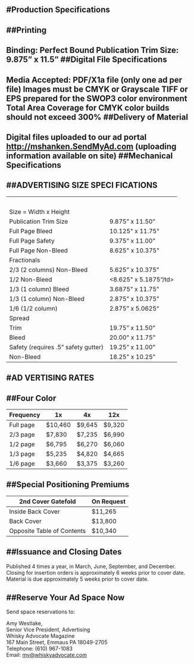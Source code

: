 #Production Specifications
---

##Printing
---

Binding: Perfect Bound
Publication Trim Size: 9.875” x 11.5”
##Digital File Specifications
---

Media Accepted: PDF/X1a file (only one ad per file)
Images must be CMYK or Grayscale TIFF or EPS prepared
for the SWOP3 color environment
Total Area Coverage for CMYK color builds should not exceed 300%
##Delivery of Material
---

Digital files uploaded to our ad portal
http://mshanken.SendMyAd.com
(uploading information available on site)
##Mechanical Specifications
---

##ADVERTISING SIZE SPECI FICATIONS
---



<table>
	<tr>
		<th colspan="2">&nbsp;</th>
	</tr>
	<tr>
		<td colspan="2">Size = Width x Height</td>
	</tr>
	<tr>
		<td>Publication Trim Size</td>
		<td>9.875” x 11.50”</td>
	</tr>
	<tr>
		<td>Full Page Bleed</td>
		<td>10.125" x 11.75"</td>
	</tr>
	<tr>
		<td>Full Page Safety</td>
		<td>9.375” x 11.00”</td>
	</tr>
	<tr>
		<td>Full Page Non-Bleed</td>
		<td>8.625" x 10.375"</td>
	</tr>
	<tr>
		<td colspan="2">Fractionals</td>
	</tr>
	<tr>
		<td>2/3 (2 columns) Non-Bleed</td>
		<td>5.625” x 10.375”</td>
	</tr>
	<tr>
		<td>1/2 Non-Bleed </td>
		<td><8.625” x 5.1875“/td>
	</tr>
	<tr>
		<td>1/3 (1 column) Bleed</td>
		<td> 3.6875” x 11.75”</td>
	</tr>
	<tr>
		<td>1/3 (1 column) Non-Bleed</td>
		<td>2.875” x 10.375”</td>
	</tr>
	<tr>
		<td>1/6 (1/2 column)</td>
		<td>2.875” x 5.0625“</td>
	</tr>
	<tr>
		<td colspan="2">Spread</td>
	</tr>
	<tr>
		<td>Trim</td>
		<td>19.75” x 11.50”</td>
	</tr>
	<tr>
		<td>Bleed</td>
		<td>20.00" x 11.75"</td>
	</tr>
	<tr>
		<td>Safety (requires .5” safety gutter)</td>
		<td>19.25” x 11.00”</td>
	</tr>
	<tr>
		<td>Non-Bleed</td>
		<td>18.25" x 10.25"</td>
	</tr>
</table>

#AD VERTISING RATES
---

##Four Color
---

|Frequency|1x|4x|12x|
|---|---|---|---|
|Full page|$10,460|$9,645|$9,320|
|2/3 page|$7,830|$7,235|$6,990|
|1/2 page|$6,795|$6,270|$6,060|
|1/3 page|$5,235|$4,820|$4,665|
|1/6 page|$3,660|$3,375|$3,260|


##Special Positioning Premiums
---


|2nd Cover Gatefold| On Request|
|---|---|
|Inside Back Cover|$11,265|
|Back Cover|$13,800|
|Opposite Table of Contents|$10,340

##Issuance and Closing Dates
---

Published 4 times a year, in March, June, September, and December.
Closing for insertion orders is approximately 6 weeks prior to cover
date. Material is due approximately 5 weeks prior to cover date.

##Reserve Your Ad Space Now
---

Send space reservations to:

Amy Westlake,<br />
Senior Vice President, Advertising<br />
Whisky Advocate Magazine<br />
167 Main Street, Emmaus PA 18049-2705<br />
Telephone: (610) 967-1083<br />
Email: [my@whiskyadvocate.com](mailto:my@whiskyadvocate.com)



